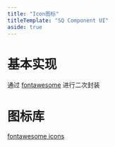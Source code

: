 ```yaml
---
title: "Icon图标"
titleTemplate: "SQ Component UI"
aside: true
---
```


# 基本实现

通过 [fontawesome](https://docs.fontawesome.com/web/use-with/vue) 进行二次封装

# 图标库

[fontawesome icons](https://fontawesome.com/search?o=r&ic=free&s=solid&ip=classic)
<preview path="../../demo/icon.vue" title="icon 图标组件"></preview>
